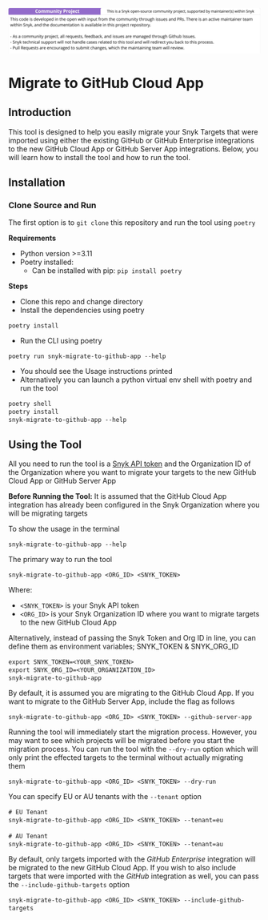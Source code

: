 ![snyk-oss-category](https://github.com/snyk-labs/oss-images/blob/main/oss-community.jpg)

# Migrate to GitHub Cloud App

## Introduction

This tool is designed to help you easily migrate your Snyk Targets that were imported using either the existing GitHub or GitHub Enterprise integrations to the new GitHub Cloud App or GitHub Server App integrations. Below, you will learn how to install the tool and how to run the tool.

## Installation

### Clone Source and Run

The first option is to `git clone` this repository and run the tool using `poetry`

**Requirements**

* Python version >=3.11
* Poetry installed:
  * Can be installed with pip: `pip install poetry`

**Steps**

* Clone this repo and change directory
* Install the dependencies using poetry
```shell
poetry install
```
* Run the CLI using poetry
```shell
poetry run snyk-migrate-to-github-app --help
```
* You should see the Usage instructions printed
* Alternatively you can launch a python virtual env shell with poetry and run the tool
```shell
poetry shell
poetry install
snyk-migrate-to-github-app --help
```

## Using the Tool

All you need to run the tool is a [Snyk API token](https://docs.snyk.io/getting-started/how-to-obtain-and-authenticate-with-your-snyk-api-token) and the Organization ID of the Organization where you want to migrate your targets to the new GitHub Cloud App or GitHub Server App

**Before Running the Tool:** It is assumed that the GitHub Cloud App integration has already been configured in the Snyk Organization where you will be migrating targets

To show the usage in the terminal
```shell
snyk-migrate-to-github-app --help
```

The primary way to run the tool
```shell
snyk-migrate-to-github-app <ORG_ID> <SNYK_TOKEN>
```
Where:

* `<SNYK_TOKEN>` is your Snyk API token
* `<ORG_ID>` is your Snyk Organization ID where you want to migrate targets to the new GitHub Cloud App

Alternatively, instead of passing the Snyk Token and Org ID in line, you can define them as environment variables; SNYK_TOKEN & SNYK_ORG_ID

```shell
export SNYK_TOKEN=<YOUR_SNYK_TOKEN>
export SNYK_ORG_ID=<YOUR_ORGANIZATION_ID>
snyk-migrate-to-github-app
```

By default, it is assumed you are migrating to the GitHub Cloud App. If you want to migrate to the GitHub Server App, include the flag as follows

```shell
snyk-migrate-to-github-app <ORG_ID> <SNYK_TOKEN> --github-server-app
```

Running the tool will immediately start the migration process. However, you may want to see which projects will be migrated before you start the migration process. You can run the tool with the `--dry-run` option which will only print the effected targets to the terminal without actually migrating them

```shell
snyk-migrate-to-github-app <ORG_ID> <SNYK_TOKEN> --dry-run
```

You can specify EU or AU tenants with the `--tenant` option

```shell
# EU Tenant
snyk-migrate-to-github-app <ORG_ID> <SNYK_TOKEN> --tenant=eu

# AU Tenant
snyk-migrate-to-github-app <ORG_ID> <SNYK_TOKEN> --tenant=au
```

By default, only targets imported with the *GitHub Enterprise* integration will be migrated to the new GitHub Cloud App. If you wish to also include targets that were imported with the *GitHub* integration as well, you can pass the `--include-github-targets` option
```shell
snyk-migrate-to-github-app <ORG_ID> <SNYK_TOKEN> --include-github-targets
```